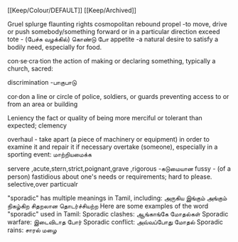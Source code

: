 [[Keep/Colour/DEFAULT]] [[Keep/Archived]] 

Gruel 
splurge
flaunting rights
cosmopolitan
rebound
propel -to move, drive or push somebody/something forward or in a particular direction
exceed
tote - (பேச்சு வழக்கில்) கொண்டு போ
appetite -a natural desire to satisfy a bodily need, especially for food.

con·se·cra·tion
the action of making or declaring something, typically a church, sacred:

discrimination -பாகுபாடு

cor·don
a line or circle of police, soldiers, or guards preventing access to or from an area or building

Leniency
the fact or quality of being more merciful or tolerant than expected; clemency 

overhaul -
take apart (a piece of machinery or equipment) in order to examine it and repair it if necessary
overtake (someone), especially in a sporting event:
மாற்றியமைக்க



servere ,acute,stern,strict,poignant,grave ,rigorous -கடுமையான
fussy  - (of a person) fastidious about one's needs or requirements; hard to please. selective,over particualr

"sporadic" has multiple meanings in Tamil, including:
அருகிய
இங்கும் அங்கும் நிகழ்கிற
சிதறலான
தொடர்ச்சியற்ற 
Here are some examples of the word "sporadic" used in Tamil:
Sporadic clashes: ஆங்காங்கே மோதல்கள்
Sporadic warfare: இடைவிடாத போர்
Sporadic conflict: அவ்வப்போது மோதல்
Sporadic rains: சாரல் மழை
